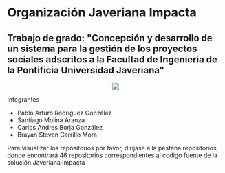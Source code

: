# Organización Javeriana Impacta
## Trabajo de grado: "Concepción y desarrollo de un sistema para la gestión de los proyectos sociales adscritos a la Facultad de Ingenieria de la Pontificia Universidad Javeriana"
<p align="center">
  <img src="https://avatars.githubusercontent.com/u/158785738?s=400&u=a1c1a63616e36df491de0e934bbe6f119f15c11e&v=4">
</p>

Integrantes
- Pablo Arturo Rodríguez González
- Santiago Molina Aranza
- Carlos Andres Borja González
- Brayan Steven Carrillo Mora

Para visualizar los repositorios por favor, dirijase a la pestaña repositorios, donde encontrará 46 repositorios correspondientes al codigo fuente de la solución Javeriana Impacta
